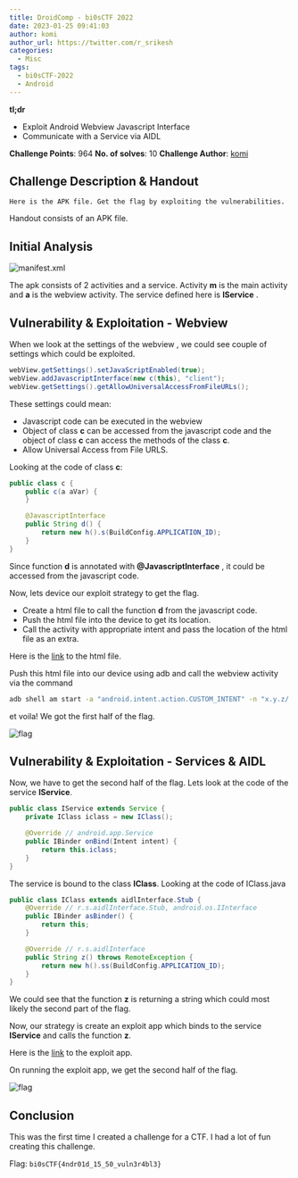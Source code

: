 ```yaml
---
title: DroidComp - bi0sCTF 2022
date: 2023-01-25 09:41:03
author: komi
author_url: https://twitter.com/r_srikesh
categories:
  - Misc
tags:
  - bi0sCTF-2022
  - Android 
---
```


**tl;dr**

+ Exploit Android Webview Javascript Interface 
+ Communicate with a Service via AIDL 

<!--more-->

**Challenge Points**: 964
**No. of solves**: 10
**Challenge Author**: [komi](https://twitter.com/r_srikesh)

## Challenge Description & Handout

`Here is the APK file. Get the flag by exploiting the vulnerabilities.`

Handout consists of an APK file.

## Initial Analysis

![manifest.xml](1.png)

The apk consists of 2 activities and a service. Activity **m** is the main activity and **a** is the webview activity. The service defined here is **IService** .

## Vulnerability & Exploitation - Webview

When we look at the settings of the webview , we could see couple of settings which could be exploited. 

```java
webView.getSettings().setJavaScriptEnabled(true);
webView.addJavascriptInterface(new c(this), "client");
webView.getSettings().getAllowUniversalAccessFromFileURLs();
```

These settings could mean: 

+ Javascript code can be executed in the webview
+ Object of class **c** can be accessed from the javascript code and the object   of class **c** can access the methods of the class **c**.
+ Allow Universal Access from File URLS. 

Looking at the code of class **c**:

```java
public class c {
    public c(a aVar) {
    }

    @JavascriptInterface
    public String d() {
        return new h().s(BuildConfig.APPLICATION_ID);
    }
}
```

Since function **d** is annotated with **@JavascriptInterface** , it could be accessed from the javascript code. 

Now, lets device our exploit strategy to get the flag.

+ Create a html file to call the function **d** from the javascript code. 
+ Push the html file into the device to get its location.
+ Call the activity with appropriate intent and pass the location of the html file as an extra. 

Here is the [link](https://github.com/rSrikesh/bi0sCTF-2022/blob/main/Exploits/pwned.html) to the html file.

Push this html file into our device using adb and call the webview activity via the command

```bash
adb shell am start -a "android.intent.action.CUSTOM_INTENT" -n "x.y.z/.a" -d "bi0s://android/?web=file:///sdcard/pwned.html"
```

et voila! We got the first half of the flag.

![flag](2.png)

## Vulnerability & Exploitation - Services & AIDL

Now, we have to get the second half of the flag. Lets look at the code of the service **IService**. 

```java
public class IService extends Service {
    private IClass iclass = new IClass();

    @Override // android.app.Service
    public IBinder onBind(Intent intent) {
        return this.iclass;
    }
}
```

The service is bound to the class **IClass**. Looking at the code of IClass.java

```java
public class IClass extends aidlInterface.Stub {
    @Override // r.s.aidlInterface.Stub, android.os.IInterface
    public IBinder asBinder() {
        return this;
    }

    @Override // r.s.aidlInterface
    public String z() throws RemoteException {
        return new h().ss(BuildConfig.APPLICATION_ID);
    }
}
```

We could see that the function **z** is returning a string which could most likely the second part of the flag.

Now, our strategy is create an exploit app which binds to the service **IService** and calls the function **z**. 

Here is the [link](https://github.com/rSrikesh/bi0sCTF-2022/tree/main/Exploits/Exploit) to the exploit app.

On running the exploit app, we get the second half of the flag.

![flag](3.png)

## Conclusion

This was the first time I created a challenge for a CTF. I had a lot of fun creating this challenge.

Flag: `bi0sCTF{4ndr01d_15_50_vuln3r4bl3}`









